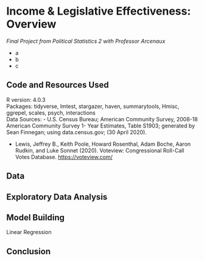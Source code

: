# Income & Legislative Effectiveness: Overview
*Final Project from Political Statistics 2 with Professor Arcenaux*
- a
- b
- c


## Code and Resources Used
R version: 4.0.3  
Packages: tidyverse, lmtest, stargazer, haven, summarytools, Hmisc, ggrepel, scales, psych, interactions  
Data Sources: - U.S. Census Bureau; American Community Survey, 2008-18 American Community Survey 1-
Year Estimates, Table S1903; generated by Sean Finnegan; using data.census.gov; (30 April 2020).
- Lewis, Jeffrey B., Keith Poole, Howard Rosenthal, Adam Boche, Aaron Rudkin, and Luke
Sonnet (2020). Voteview: Congressional Roll-Call Votes Database. https://voteview.com/

## Data

## Exploratory Data Analysis

## Model Building
Linear Regression

## Conclusion



